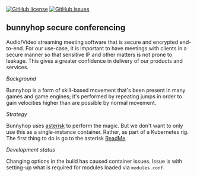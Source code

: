 [![GitHub license](https://img.shields.io/github/license/cartheur-research/bunnyhop)](https://github.com/cartheur-research/bunnyhop/blob/main/LICENSE)
[![GitHub issues](https://img.shields.io/github/issues/cartheur-research/bunnyhop)](https://github.com/cartheur-research/bunnyhop/issues)

## bunnyhop secure conferencing

Audio/Video streaming meeting software that is secure and encrypted end-to-end. For our use-case, it is important to have meetings with clients in a secure manner so that sensitive IP and other matters is not prone to leakage. This gives a greater confidence in delivery of our products and services.

_Background_

Bunnyhop is a form of skill-based movement that's been present in many games and game engines; it's performed by repeating jumps in order to gain velocities higher than are possible by normal movement.

_Strategy_

Bunnyhop uses [asterisk](https://github.com/Cartheur-Research/asterisk) to perform the magic. But we don't want to only use this as a single-instance container. Rather, as part of a Kubernetes rig. The first thing to do is go to the asterisk [ReadMe](/asterisk/README.md).

_Development status_

Changing options in the build has caused container issues. Issue is with setting-up what is required for modules loaded via `modules.conf`.